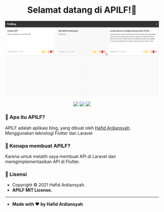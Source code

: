 <h1 align="center">Selamat datang di APILF!👋 </h1>
    
![APILF - Demo GIF](demo.gif)

<p align ="Center">

<img src="https://img.shields.io/github/issues/hafidardiansyah/APILF?style=flat-square">
<img src="https://img.shields.io/github/stars/hafidardiansyah/APILF?style=flat-square">
<img src="https://img.shields.io/github/forks/hafidardiansyah/APILF?style=flat-square">

</p>

### 🤔 Apa itu APILF?

APILF adalah aplikasi blog, yang dibuat oleh <a href="https://github.com/hafidardiansyah"> Hafid Ardiansyah</a>. Menggunakan teknologi Flutter dan Laravel.

### 🎉 Kenapa membuat APILF?

Karena untuk melatih saya membuat API di Laravel dan memgimplementasikan API di Flutter.

### 📝 Lisensi

- Copyright © 2021 Hafid Ardiansyah.
- **APILF MIT License.**

---

- **Made with ❤️ by Hafid Ardiansyah**
